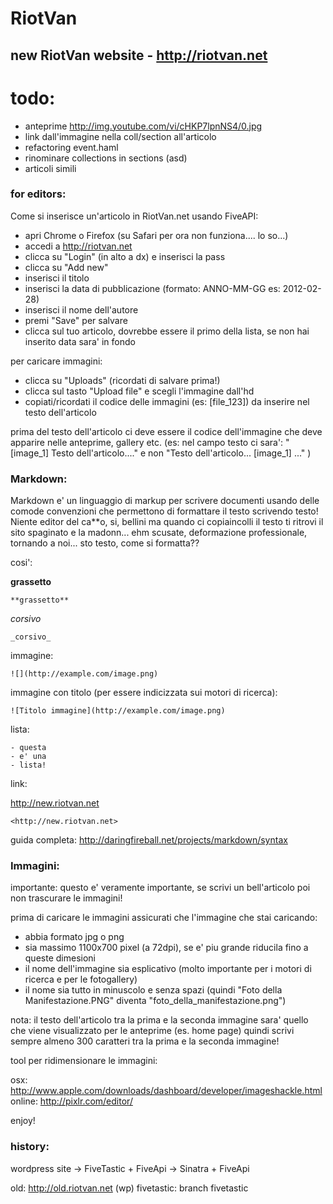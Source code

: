# RiotVan
## new RiotVan website - http://riotvan.net

# todo:

- anteprime http://img.youtube.com/vi/cHKP7lpnNS4/0.jpg
- link dall'immagine nella coll/section all'articolo
- refactoring event.haml
- rinominare collections in sections (asd)
- articoli simili

### for editors:

Come si inserisce un'articolo in RiotVan.net usando FiveAPI:

- apri Chrome o Firefox (su Safari per ora non funziona.... lo so...)
- accedi a http://riotvan.net
- clicca su "Login" (in alto a dx) e inserisci la pass
- clicca su "Add new"
- inserisci il titolo 
- inserisci la data di pubblicazione (formato: ANNO-MM-GG es: 2012-02-28)
- inserisci il nome dell'autore
- premi "Save" per salvare
- clicca sul tuo articolo, dovrebbe essere il primo della lista, se non hai inserito data sara' in fondo
 

per caricare immagini:

- clicca su "Uploads" (ricordati di salvare prima!)
- clicca sul tasto "Upload file" e scegli l'immagine dall'hd
- copiati/ricordati il codice delle immagini (es: [file_123]) da inserire nel testo dell'articolo

prima del testo dell'articolo ci deve essere il codice dell'immagine che deve apparire nelle anteprime, gallery etc. (es: nel campo testo ci sara': "[image_1] Testo dell'articolo...." e non "Testo dell'articolo... [image_1] ..." ) 



### Markdown:

Markdown e' un linguaggio di markup per scrivere documenti usando delle comode convenzioni che permettono di formattare il testo scrivendo testo! Niente editor del ca**o, si, bellini ma quando ci copiaincolli il testo ti ritrovi il sito spaginato e la madonn... ehm scusate, deformazione professionale, tornando a noi...
sto testo, come si formatta??

cosi':

**grassetto**

    **grassetto**

_corsivo_

    _corsivo_

immagine:

    ![](http://example.com/image.png)

immagine con titolo (per essere indicizzata sui motori di ricerca):

    ![Titolo immagine](http://example.com/image.png)

lista:

    - questa
    - e' una
    - lista!   

link:

<http://new.riotvan.net>  

    <http://new.riotvan.net>    


guida completa:
http://daringfireball.net/projects/markdown/syntax


### Immagini:

importante: questo e' veramente importante, se scrivi un bell'articolo poi non trascurare le immagini!

prima di caricare le immagini assicurati che l'immagine che stai caricando:

- abbia formato jpg o png
- sia massimo 1100x700 pixel (a 72dpi), se e' piu grande riducila fino a queste dimesioni
- il nome dell'immagine sia esplicativo (molto importante per i motori di ricerca e per le fotogallery)
- il nome sia tutto in minuscolo e senza spazi (quindi "Foto della Manifestazione.PNG" diventa "foto_della_manifestazione.png")


nota: il testo dell'articolo tra la prima e la seconda immagine sara' quello che viene visualizzato per le anteprime (es. home page) quindi scrivi sempre almeno 300 caratteri tra la prima e la seconda immagine!


tool per ridimensionare le immagini:

osx: http://www.apple.com/downloads/dashboard/developer/imageshackle.html
online: http://pixlr.com/editor/

enjoy!


### history:

wordpress site -> FiveTastic + FiveApi -> Sinatra + FiveApi

old: http://old.riotvan.net (wp)
fivetastic: branch fivetastic
